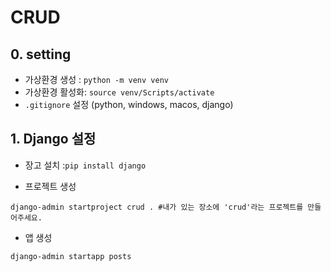 # CRUD

## 0. setting
- 가상환경 생성 : `python -m venv venv`
- 가상환경 활성화: `source venv/Scripts/activate`
- `.gitignore` 설정 (python, windows, macos, django)

## 1. Django 설정
- 장고 설치 :`pip install django`

- 프로젝트 생성
```shell
django-admin startproject crud . #내가 있는 장소에 'crud'라는 프로젝트를 만들어주세요.
```
- 앱 생성
```shell
django-admin startapp posts
```